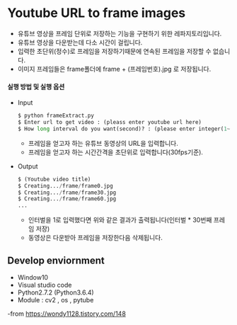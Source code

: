 # Youtube URL to frame images
- 유튜브 영상을 프레임 단위로 저장하는 기능을 구현하기 위한 레파지토리입니다.
- 유튜브 영상을 다운받는데 다소 시간이 걸립니다.
- 입력한 초단위(정수)로 프레임을 저장하기때문에 연속된 프레임을 저장할 수 없습니다.
- 이미지 프레임들은 frame폴더에 frame + (프레임번호).jpg 로 저장됩니다.

#### 실행 방법 및 실행 옵션

- Input

  ```python
  $ python frameExtract.py
  $ Enter url to get video : (pleass enter youtube url here)
  $ How long interval do you want(second)? : (please enter integer(1~n))
  ```

  - 프레임을 얻고자 하는 유튜브 동영상의 URL을 입력합니다.
  - 프레임을 얻고자 하는 시간간격을 초단위로 입력합니다(30fps기준).

- Output

  ```python
  $ (Youtube video title)
  $ Creating.../frame/frame0.jpg
  $ Creating.../frame/frame30.jpg
  $ Creating.../frame/frame60.jpg
  ...
  ```

  - 인터벌을 1로 입력했다면 위와 같은 결과가 출력됩니다(인터벌 * 30번째 프레임 저장)
  - 동영상은 다운받아 프레임을 저장한다음 삭제됩니다.

## Develop enviornment
- Window10
- Visual studio code
- Python2.7.2 (Python3.6.4)
- Module : cv2 , os , pytube

-from https://wondy1128.tistory.com/148
